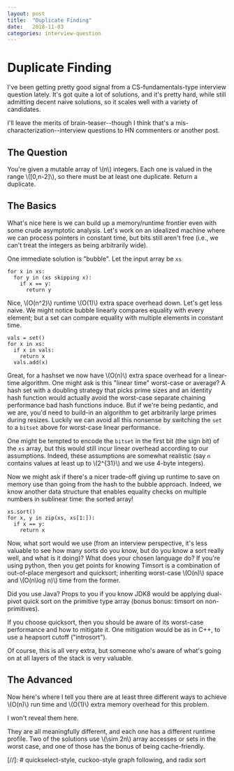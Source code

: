 ```yaml
---
layout: post
title:  "Duplicate Finding"
date:   2018-11-03
categories: interview-question
---
```


# Duplicate Finding

I've been getting pretty good signal from a CS-fundamentals-type interview question lately. It's got quite a lot of solutions, and it's pretty hard, while still admitting decent naive solutions, so it scales well with a variety of candidates.

I'll leave the merits of brain-teaser--though I think that's a mis-characterization--interview questions to HN commenters or another post.

## The Question

You're given a mutable array of \\(n\\) integers. Each one is valued in the range \\([0,n-2]\\), so there must be at least one duplicate. Return a duplicate.

## The Basics

What's nice here is we can build up a memory/runtime frontier even with some crude asymptotic analysis. Let's work on an idealized machine where we can process pointers in constant time, but bits still aren't free (i.e., we can't treat the integers as being arbitrarily wide).

One immediate solution is "bubble". Let the input array be `xs`

    for x in xs:
      for y in (xs skipping x):
        if x == y:
          return y

Nice, \\(O(n^2)\\) runtime \\(O(1)\\) extra space overhead down. Let's get less naive. We might notice bubble linearly compares equality with every element; but a set can compare equality with multiple elements in constant time.

    vals = set()
    for x in xs:
      if x in vals:
        return x
      vals.add(x)

Great, for a hashset we now have \\(O(n)\\) extra space overhead for a linear-time algorithm. One might ask is this "linear time" worst-case or average? A hash set with a doubling strategy that picks prime sizes and an identity hash function would actually avoid the worst-case separate chaining performance bad hash functions induce. But if we're being pedantic, and we are, you'd need to build-in an algorithm to get arbitrarily large primes during resizes. Luckily we can avoid all this nonsense by switching the `set` to a `bitset` above for worst-case linear performance.

One might be tempted to encode the `bitset` in the first bit (the sign bit) of the `xs` array, but this would still incur linear overhead according to our assumptions. Indeed, these assumptions are somewhat realistic (say `n` contains values at least up to \\(2^{31}\\) and we use 4-byte integers).

Now we might ask if there's a nicer trade-off giving up runtime to save on memory use than going from the hash to the bubble approach. Indeed, we know another data structure that enables equality checks on multiple numbers in sublinear time: the sorted array!

    xs.sort()
    for x, y in zip(xs, xs[1:]):
      if x == y:
        return x

Now, what sort would we use (from an interview perspective, it's less valuable to see how many sorts do you know, but do you know a sort really well, and what is it doing)? What does your chosen language do? If you're using python, then you get points for knowing Timsort is a combination of out-of-place mergesort and quicksort; inheriting worst-case \\(O(n)\\) space and \\(O(n\log n)\\) time from the former.

Did you use Java? Props to you if you know JDK8 would be applying dual-pivot quick sort on the primitive type array (bonus bonus: timsort on non-primitives).

If you choose quicksort, then you should be aware of its worst-case performance and how to mitigate it. One mitigation would be as in C++, to use a heapsort cutoff ("introsort").

Of course, this is all very extra, but someone who's aware of what's going on at all layers of the stack is very valuable.

## The Advanced

Now here's where I tell you there are at least three different ways to achieve \\(O(n)\\) run time and \\(O(1)\\) extra memory overhead for this problem.

I won't reveal them here.

They are all meaningfully different, and each one has a different runtime profile. Two of the solutions use \\(\sim 2n\\) array accesses or sets in the worst case, and one of those has the bonus of being cache-friendly.

[//]: # quickselect-style, cuckoo-style graph following, and radix sort
